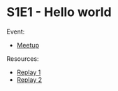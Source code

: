 
# S1E1 - Hello world

Event:
- [Meetup](https://www.meetup.com/generative-ai-nantes/events/294042291/)

Resources:
- [Replay 1](https://www.youtube.com/watch?v=e7pLlZ1P8gc)
- [Replay 2](https://www.youtube.com/watch?v=3Fp_fMtk79U)
